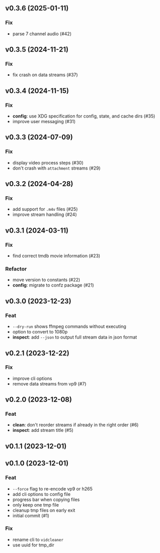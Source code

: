 ## v0.3.6 (2025-01-11)

### Fix

- parse 7 channel audio (#42)

## v0.3.5 (2024-11-21)

### Fix

- fix crash on data streams (#37)

## v0.3.4 (2024-11-15)

### Fix

- **config**: use XDG specification for config, state, and cache dirs (#35)
- improve user messaging (#31)

## v0.3.3 (2024-07-09)

### Fix

- display video process steps (#30)
- don't crash with `attachment` streams (#29)

## v0.3.2 (2024-04-28)

### Fix

- add support for `.m4v` files (#25)
- improve stream handling (#24)

## v0.3.1 (2024-03-11)

### Fix

- find correct tmdb movie information (#23)

### Refactor

- move version to constants (#22)
- **config**: migrate to confz package (#21)

## v0.3.0 (2023-12-23)

### Feat

- `--dry-run` shows ffmpeg commands without executing
- option to convert to 1080p
- **inspect**: add `--json` to output full stream data in json format

## v0.2.1 (2023-12-22)

### Fix

- improve cli options
- remove data streams from vp9 (#7)

## v0.2.0 (2023-12-08)

### Feat

- **clean**: don't reorder streams if already in the right order (#6)
- **inspect**: add stream title (#5)

## v0.1.1 (2023-12-01)

## v0.1.0 (2023-12-01)

### Feat

- `--force` flag to re-encode vp9 or h265
- add cli options to config file
- progress bar when copying files
- only keep one tmp file
- cleanup tmp files on early exit
- initial commit (#1)

### Fix

- rename cli to `vidcleaner`
- use uuid for tmp_dir

